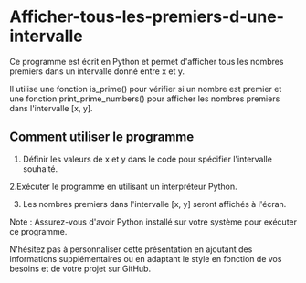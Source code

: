 # Afficher-tous-les-premiers-d-une-intervalle


Ce programme est écrit en Python et permet d'afficher tous les nombres premiers dans un intervalle donné entre x et y. 

Il utilise une fonction is_prime() pour vérifier si un nombre est premier et une fonction print_prime_numbers() pour afficher les nombres premiers dans l'intervalle [x, y].

## Comment utiliser le programme

1. Définir les valeurs de x et y dans le code pour spécifier l'intervalle souhaité.

2.Exécuter le programme en utilisant un interpréteur Python.

3. Les nombres premiers dans l'intervalle [x, y] seront affichés à l'écran.

Note : Assurez-vous d'avoir Python installé sur votre système pour exécuter ce programme.

N'hésitez pas à personnaliser cette présentation en ajoutant des informations supplémentaires ou en adaptant le style en fonction de vos besoins et de votre projet sur GitHub.
